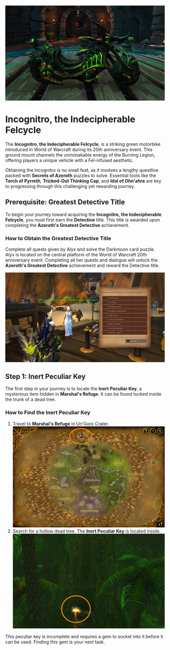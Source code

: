 ![incognitro](/img/incognitro.webp)

# Incognitro, the Indecipherable Felcycle

The **Incognitro, the Indecipherable Felcycle**, is a striking green motorbike introduced in World of Warcraft during its 20th anniversary event. This ground mount channels the unmistakable energy of the Burning Legion, offering players a unique vehicle with a Fel-infused aesthetic.

Obtaining the Incognitro is no small feat, as it involves a lengthy questline packed with **Secrets of Azeroth** puzzles to solve. Essential tools like the **Torch of Pyrreth**, **Tricked-Out Thinking Cap**, and **Idol of Ohn'ahra** are key to progressing through this challenging yet rewarding journey.

## Prerequisite: Greatest Detective Title

To begin your journey toward acquiring the **Incognitro, the Indecipherable Felcycle**, you must first earn the **Detective** title. This title is awarded upon completing the **Azeroth's Greatest Detective** achievement.

### How to Obtain the Greatest Detective Title

Complete all quests given by Alyx and solve the Darkmoon card puzzle.  
Alyx is located on the central platform of the World of Warcraft 20th anniversary event. Completing all her quests and dialogue will unlock the **Azeroth's Greatest Detective** achievement and reward the Detective title.

![Alyx](/img/wow-event-alyx.webp)

## Step 1: Inert Peculiar Key

The first step in your journey is to locate the **Inert Peculiar Key**, a mysterious item hidden in **Marshal's Refuge**. It can be found tucked inside the trunk of a dead tree.

### How to Find the Inert Peculiar Key

1. Travel to **Marshal's Refuge** in Un'Goro Crater. ![Inert Peculiar Key Location](/img/map-inert-peculiar-key.webp)
2. Search for a hollow dead tree. The **Inert Peculiar Key** is located inside. ![Inert Peculiar Key](/img/inert-peculiar-key.webp)

This peculiar key is incomplete and requires a gem to socket into it before it can be used. Finding this gem is your next task.



